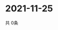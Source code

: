 # 2021-11-25
  共 0条

  <!-- BEGIN -->
  <!-- 最后更新时间Thu Nov 25 2021 07:03:36 GMT+0000 (Coordinated Universal Time) -->
  
  <!-- END -->
  
  
